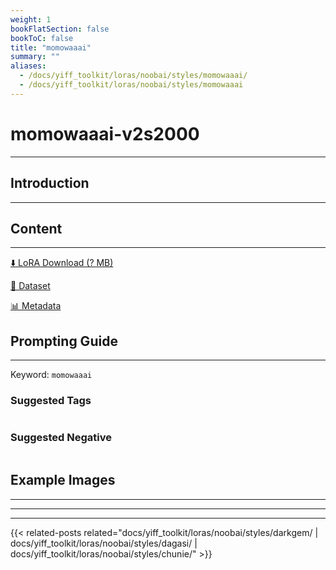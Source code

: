 ```yaml
---
weight: 1
bookFlatSection: false
bookToC: false
title: "momowaaai"
summary: ""
aliases:
  - /docs/yiff_toolkit/loras/noobai/styles/momowaaai/
  - /docs/yiff_toolkit/loras/noobai/styles/momowaaai
---
```


<!--markdownlint-disable MD025 MD033 -->

# momowaaai-v2s2000

---

## Introduction

---

## Content

---

[⬇️ LoRA Download (? MB)]()

[📐 Dataset]()

[📊 Metadata]()

## Prompting Guide

---

Keyword: `momowaaai`

### Suggested Tags

```md
```

### Suggested Negative

```md
```

## Example Images

---

<div class="image-grid">
  <div class="image-grid-container">
    <a href="">
    </a>
    <a href="">
    </a>
  </div>
</div>

---

---

{{< related-posts related="docs/yiff_toolkit/loras/noobai/styles/darkgem/ | docs/yiff_toolkit/loras/noobai/styles/dagasi/ | docs/yiff_toolkit/loras/noobai/styles/chunie/" >}}
